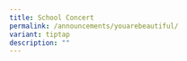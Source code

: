 ```yaml
---
title: School Concert
permalink: /announcements/youarebeautiful/
variant: tiptap
description: ""
---
```

